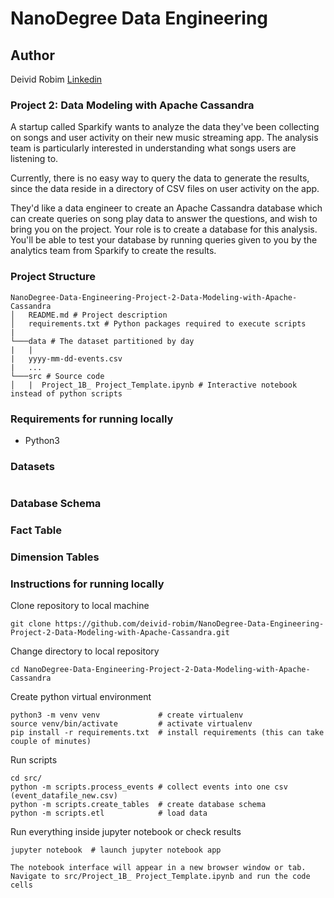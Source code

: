 # NanoDegree Data Engineering 

## Author 
Deivid Robim [Linkedin](https://www.linkedin.com/in/deivid-robim-200b3330/)

### Project 2: Data Modeling with Apache Cassandra

A startup called Sparkify wants to analyze the data they've been collecting on songs and user activity on their new music streaming app. The analysis team is particularly interested in understanding what songs users are listening to. 

Currently, there is no easy way to query the data to generate the results, since the data reside in a directory of CSV files on user activity on the app.

They'd like a data engineer to create an Apache Cassandra database which can create queries on song play data to answer the questions, and wish to bring you on the project. Your role is to create a database for this analysis. You'll be able to test your database by running queries given to you by the analytics team from Sparkify to create the results.

### Project Structure
```
NanoDegree-Data-Engineering-Project-2-Data-Modeling-with-Apache-Cassandra
│   README.md # Project description
│   requirements.txt # Python packages required to execute scripts
|
└───data # The dataset partitioned by day
|   |               
|   yyyy-mm-dd-events.csv
|   ...
└───src # Source code      
│   |  Project_1B_ Project_Template.ipynb # Interactive notebook instead of python scripts
```

### Requirements for running locally
- Python3 

### Datasets

```

```

### Database Schema



### Fact Table

### Dimension Tables

### Instructions for running locally

Clone repository to local machine
```
git clone https://github.com/deivid-robim/NanoDegree-Data-Engineering-Project-2-Data-Modeling-with-Apache-Cassandra.git
```

Change directory to local repository
```
cd NanoDegree-Data-Engineering-Project-2-Data-Modeling-with-Apache-Cassandra
```

Create python virtual environment
```
python3 -m venv venv             # create virtualenv
source venv/bin/activate         # activate virtualenv
pip install -r requirements.txt  # install requirements (this can take couple of minutes)
```

Run scripts
```
cd src/
python -m scripts.process_events # collect events into one csv (event_datafile_new.csv)
python -m scripts.create_tables  # create database schema
python -m scripts.etl            # load data
```

Run everything inside jupyter notebook or check results
```
jupyter notebook  # launch jupyter notebook app

The notebook interface will appear in a new browser window or tab.
Navigate to src/Project_1B_ Project_Template.ipynb and run the code cells
```
